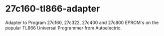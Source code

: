# 27c160-tl866-adapter
Adapter to Program 27c160, 27c322, 27c400 and 27c800 EPROM´s on the popular TL866 Universal Programmer from Autoelectric.
